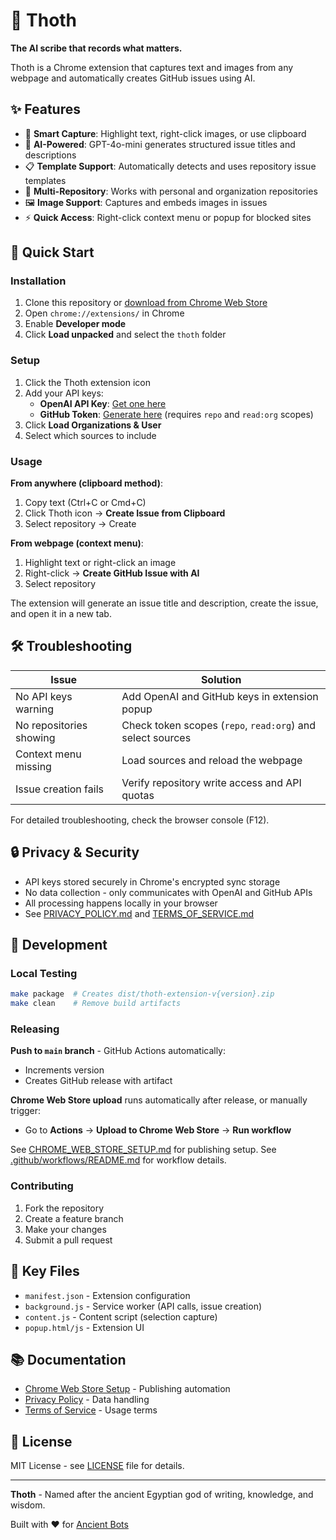 # 📜 Thoth

**The AI scribe that records what matters.**

Thoth is a Chrome extension that captures text and images from any webpage and automatically creates GitHub issues using AI.

## ✨ Features

- 🎯 **Smart Capture**: Highlight text, right-click images, or use clipboard
- 🤖 **AI-Powered**: GPT-4o-mini generates structured issue titles and descriptions
- 📋 **Template Support**: Automatically detects and uses repository issue templates
- 🏢 **Multi-Repository**: Works with personal and organization repositories
- 🖼️ **Image Support**: Captures and embeds images in issues
- ⚡ **Quick Access**: Right-click context menu or popup for blocked sites

## 🚀 Quick Start

### Installation

1. Clone this repository or [download from Chrome Web Store](#)
2. Open `chrome://extensions/` in Chrome
3. Enable **Developer mode**
4. Click **Load unpacked** and select the `thoth` folder

### Setup

1. Click the Thoth extension icon
2. Add your API keys:
   - **OpenAI API Key**: [Get one here](https://platform.openai.com/api-keys)
   - **GitHub Token**: [Generate here](https://github.com/settings/tokens/new?description=Thoth&scopes=repo,read:org) (requires `repo` and `read:org` scopes)
3. Click **Load Organizations & User**
4. Select which sources to include

### Usage

**From anywhere (clipboard method)**:
1. Copy text (Ctrl+C or Cmd+C)
2. Click Thoth icon → **Create Issue from Clipboard**
3. Select repository → Create

**From webpage (context menu)**:
1. Highlight text or right-click an image
2. Right-click → **Create GitHub Issue with AI**
3. Select repository

The extension will generate an issue title and description, create the issue, and open it in a new tab.

## 🛠️ Troubleshooting

| Issue | Solution |
|-------|----------|
| No API keys warning | Add OpenAI and GitHub keys in extension popup |
| No repositories showing | Check token scopes (`repo`, `read:org`) and select sources |
| Context menu missing | Load sources and reload the webpage |
| Issue creation fails | Verify repository write access and API quotas |

For detailed troubleshooting, check the browser console (F12).

## 🔒 Privacy & Security

- API keys stored securely in Chrome's encrypted sync storage
- No data collection - only communicates with OpenAI and GitHub APIs
- All processing happens locally in your browser
- See [PRIVACY_POLICY.md](./PRIVACY_POLICY.md) and [TERMS_OF_SERVICE.md](./TERMS_OF_SERVICE.md)

## 🔧 Development

### Local Testing

```bash
make package  # Creates dist/thoth-extension-v{version}.zip
make clean    # Remove build artifacts
```

### Releasing

**Push to `main` branch** - GitHub Actions automatically:
- Increments version
- Creates GitHub release with artifact

**Chrome Web Store upload** runs automatically after release, or manually trigger:
- Go to **Actions** → **Upload to Chrome Web Store** → **Run workflow**

See [CHROME_WEB_STORE_SETUP.md](./CHROME_WEB_STORE_SETUP.md) for publishing setup.
See [.github/workflows/README.md](./.github/workflows/README.md) for workflow details.

### Contributing

1. Fork the repository
2. Create a feature branch
3. Make your changes
4. Submit a pull request

## 📁 Key Files

- `manifest.json` - Extension configuration
- `background.js` - Service worker (API calls, issue creation)
- `content.js` - Content script (selection capture)
- `popup.html/js` - Extension UI

## 📚 Documentation

- [Chrome Web Store Setup](./CHROME_WEB_STORE_SETUP.md) - Publishing automation
- [Privacy Policy](./PRIVACY_POLICY.md) - Data handling
- [Terms of Service](./TERMS_OF_SERVICE.md) - Usage terms

## 📜 License

MIT License - see [LICENSE](./LICENSE) file for details.

---

**Thoth** - Named after the ancient Egyptian god of writing, knowledge, and wisdom.

Built with ❤️ for [Ancient Bots](https://github.com/PrenSJ2)

